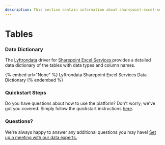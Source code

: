```yaml
---
description: This section contain information about sharepoint-excel-services connector tables information
---
```


# Tables

### Data Dictionary

The [Lyftrondata](https://www.lyftrondata.com/) driver for [Sharepoint Excel Services](None/)[ ](https://www.lyftrondata.com/integration/sharepoint-excel-services/)provides a detailed data dictionary of the tables with data types and column names.

{% embed url="None" %}
Lyftrondata Sharepoint Excel Services Data Dictionary
{% endembed %}

### Quickstart Steps

Do you have questions about how to use the platform? Don't worry; we've got you covered. Simply follow the quickstart instructions [here](../README.md).

### Questions? <a href="#questions" id="questions"></a>

We're always happy to answer any additional questions you may have! [Set up a meeting with our data experts.](https://www.lyftrondata.com/book-a-meeting/)

